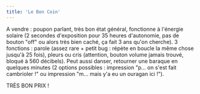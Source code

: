 ```yaml
---
title: 'Le Bon Coin'
---
```


A vendre : poupon parlant, très bon état général, fonctionne à l'énergie solaire
(2 secondes d'exposition pour 35 heures d'autonomie, pas de bouton "off" ou
alors très bien caché, ça fait 3 ans qu'on cherche). 3 fonctions : parole (assez
rare + petit bug : répète en boucle la même chose jusqu'à 25 fois), pleurs ou
cris (attention, bouton volume jamais trouvé, bloqué à 560 décibels). Peut aussi
danser, retourner une baraque en quelques minutes (2 options possibles :
impression "p... on s'est fait cambrioler !" ou impression "m... mais y'a eu un
ouragan ici !").

TRÈS BON PRIX !
